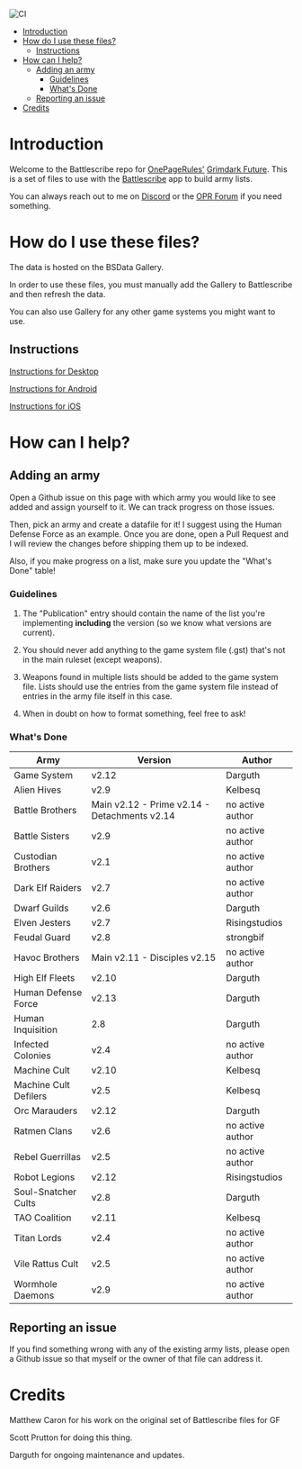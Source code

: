 ![CI](https://github.com/sprutton1/GrimdarkFutureBattlescribe/workflows/CI/badge.svg?branch=master)

<!-- TOC -->
- [Introduction](#introduction) 
- [How do I use these files?](#how-do-i-use-these-files)
   - [Instructions](#instructions)
- [How can I help?](#how-can-i-help)
   - [Adding an army](#adding-an-army)
      - [Guidelines](#guidelines)
      - [What's Done](#whats-done)
   - [Reporting an issue](#reporting-an-issue)
- [Credits](#credits)
<!-- /TOC -->

# Introduction

Welcome to the Battlescribe repo for [OnePageRules'](https://onepagerules.com/)
[Grimdark Future](https://onepagerules.com/portfolio/grimdark-future/). This is
a set of files to use with the [Battlescribe](https://battlescribe.net/) app to
build army lists.

You can always reach out to me on
[Discord](https://discordapp.com/channels/610199287346888743/610199287346888746)
or the [OPR Forum](http://forum.onepagerules.com/) if you need something.

# How do I use these files?

The data is hosted on the BSData Gallery.

In order to use these files, you must manually add the Gallery to Battlescribe and
then refresh the data.

You can also use Gallery for any other game systems you might want to use.

## Instructions

[Instructions for Desktop](./desktop.md)

[Instructions for Android](./android.md)

[Instructions for iOS](./ios.md)

# How can I help?

## Adding an army

Open a Github issue on this page with which army you would like to see added and
assign yourself to it. We can track progress on those issues.

Then, pick an army and create a datafile for it! I suggest using the Human
Defense Force as an example. Once you are done, open a Pull Request and I will
review the changes before shipping them up to be indexed.

Also, if you make progress on a list, make sure you update the "What's Done"
table!

### Guidelines

1. The "Publication" entry should contain the name of the list you're
   implementing **including** the version (so we know what versions are
   current).

2. You should never add anything to the game system file (.gst) that's not in
   the main ruleset (except weapons).

3. Weapons found in multiple lists should be added to the game system file.
   Lists should use the entries from the game system file instead of entries in
   the army file itself in this case.

4. When in doubt on how to format something, feel free to ask!

### What's Done

| Army | Version | Author|
|---|---|---|
|Game System|v2.12|Darguth|
|Alien Hives|v2.9|Kelbesq|
|Battle Brothers|Main v2.12 - Prime v2.14 - Detachments v2.14|no active author|
|Battle Sisters|v2.9|no active author|
|Custodian Brothers|v2.1|no active author|
|Dark Elf Raiders|v2.7|no active author|
|Dwarf Guilds|v2.6|Darguth|
|Elven Jesters|v2.7|Risingstudios|
|Feudal Guard|v2.8|strongbif|
|Havoc Brothers|Main v2.11 - Disciples v2.15|no active author|
|High Elf Fleets|v2.10|Darguth|
|Human Defense Force|v2.13|Darguth|
|Human Inquisition|2.8|Darguth|
|Infected Colonies|v2.4|no active author|
|Machine Cult|v2.10|Kelbesq|
|Machine Cult Defilers|v2.5|Kelbesq|
|Orc Marauders|v2.12|Darguth|
|Ratmen Clans|v2.6|no active author|
|Rebel Guerrillas|v2.5|no active author|
|Robot Legions|v2.12|Risingstudios|
|Soul-Snatcher Cults|v2.8|Darguth|
|TAO Coalition|v2.11|Kelbesq|
|Titan Lords|v2.4|no active author|
|Vile Rattus Cult|v2.5|no active author|
|Wormhole Daemons|v2.9|no active author|



## Reporting an issue

If you find something wrong with any of the existing army lists, please open a
Github issue so that myself or the owner of that file can address it.

# Credits

Matthew Caron for his work on the original set of Battlescribe files for GF

Scott Prutton for doing this thing.

Darguth for ongoing maintenance and updates.

